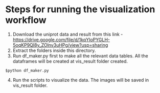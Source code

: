 # Steps for running the visualization workflow

1. Download the uniprot data and result from this link - https://drive.google.com/file/d/1kqYIoPYGLH-5oqKP9QI8y_ZOlnv3uHPg/view?usp=sharing
2. Extract the folders inside this directory. 
3. Run df_maker.py first to make all the relevant data tables. All the dataframes will be created at vis_result folder created. 
```
$python df_maker.py
```
4. Run the scripts to visualize the data. The images will be saved in vis_result folder. 
